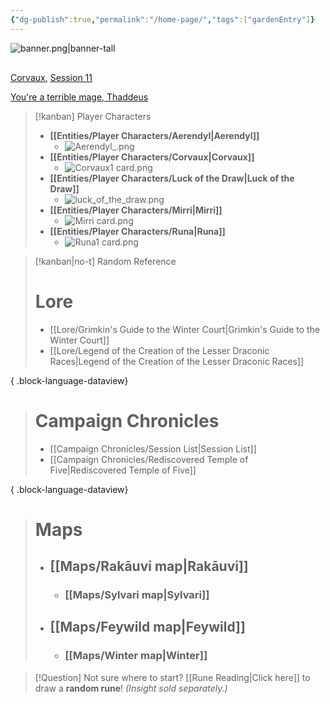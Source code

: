 ```yaml
---
{"dg-publish":true,"permalink":"/home-page/","tags":["gardenEntry"]}
---
```


![banner.png|banner-tall](/img/user/Images/banner.png)

<span><span><div data-callout-metadata="mark" data-callout-fold="" data-callout="quote" class="callout node-insert-event"><div class="callout-title"><div class="callout-icon"><svg width="16" height="16"></svg></div><div class="callout-title-inner"><a data-tooltip-position="top" aria-label="Entities/Player Characters/Corvaux.md" data-href="Entities/Player Characters/Corvaux.md" href="Entities/Player Characters/Corvaux.md" class="internal-link" target="_blank" rel="noopener">Corvaux</a>, <a data-href="Session 11" href="Session 11" class="internal-link" target="_blank" rel="noopener">Session 11</a></div></div><div class="callout-content">
<p><a data-tooltip-position="top" aria-label="Quotes/You're a terrible mage, Thaddeus.md" data-href="Quotes/You're a terrible mage, Thaddeus.md" href="Quotes/You're a terrible mage, Thaddeus.md" class="internal-link" target="_blank" rel="noopener">You're a terrible mage, Thaddeus</a></p>
</div></div></span></span>

> [!kanban] Player Characters
> - **[[Entities/Player Characters/Aerendyl\|Aerendyl]]**
> 	- ![Aerendyl_.png](/img/user/Images/Creatures/Aerendyl_.png)
> - **[[Entities/Player Characters/Corvaux\|Corvaux]]**
> 	- ![Corvaux1 card.png](/img/user/Images/Creatures/Corvaux1%20card.png)
> - **[[Entities/Player Characters/Luck of the Draw\|Luck of the Draw]]**
> 	- ![luck_of_the_draw.png](/img/user/Images/Creatures/luck_of_the_draw.png)
> - **[[Entities/Player Characters/Mirri\|Mirri]]** 
> 	- ![Mirri card.png](/img/user/Images/Creatures/Mirri%20card.png) 
> - **[[Entities/Player Characters/Runa\|Runa]]**
> 	- ![Runa1 card.png](/img/user/Images/Creatures/Runa1%20card.png)

> [!kanban|no-t] Random Reference
> # Lore
>  - [[Lore/Grimkin's Guide to the Winter Court\|Grimkin's Guide to the Winter Court]]
> - [[Lore/Legend of the Creation of the Lesser Draconic Races\|Legend of the Creation of the Lesser Draconic Races]]
> 
{ .block-language-dataview}
>
> # Campaign Chronicles
>  - [[Campaign Chronicles/Session List\|Session List]]
> - [[Campaign Chronicles/Rediscovered Temple of Five\|Rediscovered Temple of Five]]
> 
{ .block-language-dataview}
> # Maps
> - ## [[Maps/Rakāuvi map\|Rakāuvi]]
> 	- ### [[Maps/Sylvari map\|Sylvari]]
> - ## [[Maps/Feywild map\|Feywild]]
> 	- ### [[Maps/Winter map\|Winter]]


> [!Question] Not sure where to start?
> [[Rune Reading\|Click here]]  to draw a **random rune**! 
> *(Insight sold separately.)*
